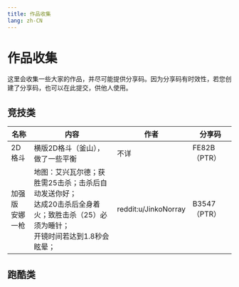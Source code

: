 ```yaml
---
title: 作品收集
lang: zh-CN
---
```


# 作品收集

这里会收集一些大家的作品，并尽可能提供分享码。因为分享码有时效性，若您创建了分享码，也可以在此提交，供他人使用。

## 竞技类

| 名称 | 内容 | 作者 | 分享码 |
| --- | ---- | --- | ----- |
| 2D格斗 | 横版2D格斗（釜山），做了一些平衡 | 不详 | FE82B（PTR） |
|加强版<br>安娜一枪| 地图：艾兴瓦尔德；获胜需25击杀；击杀后自动发送你好；<br>达成20击杀后全身着火；致胜击杀（25）必须为睡针；<br>开镜时间若达到1.8秒会眩晕；|reddit:u/JinkoNorray| B3547（PTR） |
## 跑酷类
